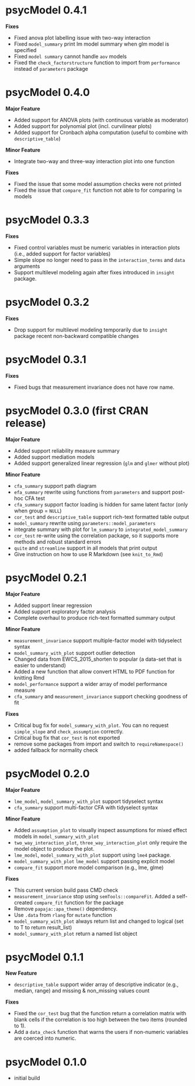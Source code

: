 # psycModel 0.4.1
**Fixes**  
* Fixed anova plot labelling issue with two-way interaction  
* Fixed `model_summary` print lm model summary when glm model is specified  
* Fixed `model summary` cannot handle `aov` models  
* Fixed the `check_factorstructure` function to import from `performance` instead of `parameters` package  


# psycModel 0.4.0
**Major Feature**  
* Added support for ANOVA plots (with continuous variable as moderator)  
* Added support for polynomial plot (incl. curvilinear plots)   
* Added support for Cronbach alpha computation (useful to combine with `descriptive_table`)  

**Minor Feature**  
* Integrate two-way and three-way interaction plot into one function  

**Fixes**  
* Fixed the issue that some model assumption checks were not printed  
* Fixed the issue that `compare_fit` function not able to for comparing `lm` models  

# psycModel 0.3.3
**Fixes**  
* Fixed control variables must be numeric variables in interaction plots (i.e., added support for factor variables)
* Simple slope no longer need to pass in the `interaction_terms` and `data` arguments  
* Support multilevel modeling again after fixes introduced in `insight` package.  

# psycModel 0.3.2
**Fixes**  
* Drop support for multilevel modeling temporarily due to `insight` package recent non-backward compatible changes  

# psycModel 0.3.1
**Fixes**  
* Fixed bugs that measurement invariance does not have row name.  

# psycModel 0.3.0 (first CRAN release)

**Major Feature** <br/>
* Added support reliability measure summary  
* Added support mediation models  
* Added support generalized linear regression (`glm` and `glmer` without plot)  

**Minor Feature** <br/>
* `cfa_summary`  support path diagram  
* `efa_summary` rewrite using functions from `parameters` and support post-hoc CFA test  
* `cfa_summary` support factor loading is hidden for same latent factor (only when group = `NULL`)  
* `cor_test` and `descriptive_table` support rich-text formatted table output
* `model_summary` rewrite using `parameters::model_parameters`  
*  integrate summary with plot for `lm_summary` to `integrated_model_summary`
* `cor_test` re-write using the correlation package, so it supports more methods and robust standard errors  
* `quite` and `streamline` support in all models that print output  
* Give instruction on how to use R Markdown (see `knit_to_Rmd`)  



# psycModel 0.2.1

**Major Feature**  
* Added support linear regression <br/>
* Added support exploratory factor analysis <br/>
* Complete overhaul to produce rich-text formatted summary output <br/>

**Minor Feature**  
* `measurement_invariance` support multiple-factor model with tidyselect syntax <br/>
* `model_summary_with_plot` support outlier detection <br/>
* Changed data from EWCS_2015_shorten to popular (a data-set that is easier to understand) <br/>
* Added a new function that allow convert HTML to PDF function for knitting Rmd <br/>
* `model_performance` support a wider array of model performance measure <br/>
* `cfa_summary` and `measurement_invariance` support checking goodness of fit <br/>

**Fixes**  
* Critical bug fix for `model_summary_with_plot`. You can no request `simple_slope` and `check_assumption` correctly. <br/>
* Critical bug fix that `cor_test` is not exported <br/>
* remove some packages from import and switch to `requireNamespace()` <br/>
* added fallback for normality check <br/>

# psycModel 0.2.0
**Major Feature**  
* `lme_model`, `model_summary_with_plot` support tidyselect syntax <br/>
* `cfa_summary` support multi-factor CFA with tidyselect syntax <br/>

**Minor Feature**  
* Added `assumption_plot` to visually inspect assumptions for mixed effect models in `model_summary_with_plot` <br/>
* `two_way_interaction_plot`, `three_way_interaction_plot` only require the model object to produce the plot. <br/>
* `lme_model`, `model_summary_with_plot` support using `lme4` package. <br/>
* `model_summary_with_plot` `lme_model` support passing explicit model <br/>
* `compare_fit` support more model comparison (e.g., lme, glme) <br/>

**Fixes**  
* This current version build pass CMD check <br/>
* `measurement_invariance` stop using `semTools::compareFit`. Added a self-created `compare_fit` function for the package <br/>
* Remove `papaja::apa_theme()` dependency. <br/>
* Use `.data` from `rlang` for `mutate` function <br/>
* `model_summary_with_plot` always return list and changed to logical (set to T to return result_list) <br/>
* `model_summary_with_plot` return a named list object <br/>

# psycModel 0.1.1
**New Feature**  
* `descriptive_table` support wider array of descriptive indicator (e.g., median, range) and missing & non_missing values count <br/>

**Fixes**  
* Fixed the `cor_test` bug that the function return a correlation matrix with blank cells if the correlation is too high between the two items (rounded to 1).<br/>
* Add a `data_check` function that warns the users if non-numeric variables are coerced into numeric. <br/>

# psycModel 0.1.0

* initial build

